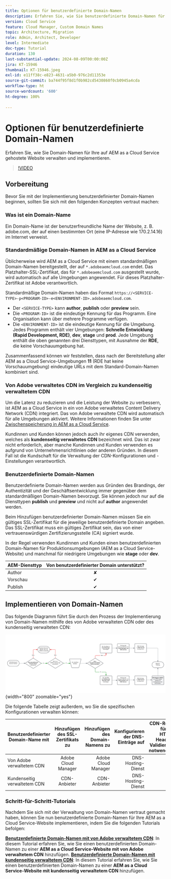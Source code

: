 ```yaml
---
title: Optionen für benutzerdefinierte Domain-Namen
description: Erfahren Sie, wie Sie benutzerdefinierte Domain-Namen für Ihre auf AEM as a Cloud Service gehostete Website verwalten und implementieren.
version: Cloud Service
feature: Cloud Manager, Custom Domain Names
topic: Architecture, Migration
role: Admin, Architect, Developer
level: Intermediate
doc-type: Tutorial
duration: 130
last-substantial-update: 2024-08-09T00:00:00Z
jira: KT-15946
thumbnail: KT-15946.jpeg
exl-id: e11ff38c-e823-4631-a5b0-976c2d11353e
source-git-commit: ba744f95f8d1f0b982cd5430860f0cb0945a4cda
workflow-type: ht
source-wordcount: '600'
ht-degree: 100%

---
```


# Optionen für benutzerdefinierte Domain-Namen

Erfahren Sie, wie Sie Domain-Namen für Ihre auf AEM as a Cloud Service gehostete Website verwalten und implementieren.

>[!VIDEO](https://video.tv.adobe.com/v/3432632?quality=12&learn=on)

## Vorbereitung

Bevor Sie mit der Implementierung benutzerdefinierter Domain-Namen beginnen, sollten Sie sich mit den folgenden Konzepten vertraut machen:

### Was ist ein Domain-Name

Ein Domain-Name ist der benutzerfreundliche Name der Website, z. B. adobe.com, der auf einen bestimmten Ort (eine IP-Adresse wie 170.2.14.16) im Internet verweist.

### Standardmäßige Domain-Namen in AEM as a Cloud Service

Üblicherweise wird AEM as a Cloud Service mit einem standardmäßigen Domain-Namen bereitgestellt, der auf `*.adobeaemcloud.com` endet. Das Platzhalter-SSL-Zertifikat, das für `*.adobeaemcloud.com` ausgestellt wurde, wird automatisch auf alle Umgebungen angewendet. Für dieses Platzhalter-Zertifikat ist Adobe verantwortlich.

Standardmäßige Domain-Namen haben das Format `https://<SERVICE-TYPE>-p<PROGRAM-ID>-e<ENVIRONMENT-ID>.adobeaemcloud.com`.

- Der `<SERVICE-TYPE>` kann **author**, **publish** oder **preview** sein.
- Die `<PROGRAM-ID>` ist die eindeutige Kennung für das Programm. Eine Organisation kann über mehrere Programme verfügen.
- Die `<ENVIRONMENT-ID>` ist die eindeutige Kennung für die Umgebung. Jedes Programm enthält vier Umgebungen: **Schnelle Entwicklung (Rapid Development, RDE)**, **dev**, **stage** und **prod**. Jede Umgebung enthält die oben genannten drei Diensttypen, mit Ausnahme der **RDE**, die keine Vorschauumgebung hat.

Zusammenfassend können wir feststellen, dass nach der Bereitstellung aller AEM as a Cloud Service-Umgebungen **11** (RDE hat keine Vorschauumgebung) eindeutige URLs mit dem Standard-Domain-Namen kombiniert sind.

### Von Adobe verwaltetes CDN im Vergleich zu kundenseitig verwaltetem CDN

Um die Latenz zu reduzieren und die Leistung der Website zu verbessern, ist AEM as a Cloud Service in ein von Adobe verwaltetes Content Delivery Network (CDN) integriert. Das von Adobe verwaltete CDN wird automatisch für alle Umgebungen aktiviert. Weitere Informationen finden Sie unter [Zwischenspeicherung in AEM as a Cloud Service](../caching/overview.md).

Kundinnen und Kunden können jedoch auch ihr eigenes CDN verwenden, welches als **kundenseitig verwaltetes CDN** bezeichnet wird. Das ist zwar nicht erforderlich, aber manche Kundinnen und Kunden verwenden es aufgrund von Unternehmensrichtlinien oder anderen Gründen. In diesem Fall ist die Kundschaft für die Verwaltung der CDN-Konfigurationen und -Einstellungen verantwortlich.

### Benutzerdefinierte Domain-Namen

Benutzerdefinierte Domain-Namen werden aus Gründen des Brandings, der Authentizität und der Geschäftsentwicklung immer gegenüber dem standardmäßigen Domain-Namen bevorzugt. Sie können jedoch nur auf die Diensttypen **publish** und **preview** und nicht auf **author** angewendet werden.

Beim Hinzufügen benutzerdefinierter Domain-Namen müssen Sie ein gültiges SSL-Zertifikat für die jeweilige benutzerdefinierte Domain angeben. Das SSL-Zertifikat muss ein gültiges Zertifikat sein, das von einer vertrauenswürdigen Zertifizierungsstelle (CA) signiert wurde.

In der Regel verwenden Kundinnen und Kunden einen benutzerdefinierten Domain-Namen für Produktionsumgebungen (AEM as a Cloud Service-Website) und manchmal für niedrigere Umgebungen wie **stage** oder **dev**.

| AEM-Diensttyp | Von benutzerdefinierter Domain unterstützt? |
|---------------------|:-----------------------:|
| Author | ✘ |
| Vorschau | ✔ |
| Publish | ✔ |

## Implementieren von Domain-Namen

Das folgende Diagramm führt Sie durch den Prozess der Implementierung von Domain-Namen mithilfe des von Adobe verwalteten CDN oder des kundenseitig verwalteten CDN:

![Diagramm der Verwaltung von Domain-Namen](./assets/domain-name-management-flowchart.png){width="800" zoomable="yes"}

Die folgende Tabelle zeigt außerdem, wo Sie die spezifischen Konfigurationen verwalten können:

| Benutzerdefinierter Domain-Name mit | Hinzufügen des SSL-Zertifikats zu | Hinzufügen des Domain-Namens zu | Konfigurieren der DNS-Einträge auf | CDN-Regel für die HTTP-Header-Validierung notwendig? |
|---------------------|:-----------------------:|-----------------------:|-----------------------:|-----------------------:|
| Von Adobe verwaltetem CDN | Adobe Cloud Manager | Adobe Cloud Manager | DNS-Hosting-Dienst | ✘ |
| Kundenseitig verwaltetem CDN | CDN-Anbieter | CDN-Anbieter | DNS-Hosting-Dienst | ✔ |

### Schritt-für-Schritt-Tutorials

Nachdem Sie sich mit der Verwaltung von Domain-Namen vertraut gemacht haben, können Sie nun benutzerdefinierte Domain-Namen für Ihre AEM as a Cloud Service-Website implementieren, indem Sie die folgenden Tutorials befolgen:

**[Benutzerdefinierte Domain-Namen mit von Adobe verwaltetem CDN](./custom-domain-name-with-adobe-managed-cdn.md)**: In diesem Tutorial erfahren Sie, wie Sie einen benutzerdefinierten Domain-Namen zu einer **AEM as a Cloud Service-Website mit von Adobe verwaltetem CDN** hinzufügen.
**[Benutzerdefinierte Domain-Namen mit kundenseitig verwaltetem CDN](./custom-domain-names-with-customer-managed-cdn.md)**: In diesem Tutorial erfahren Sie, wie Sie einen benutzerdefinierten Domain-Namen zu einer **AEM as a Cloud Service-Website mit kundenseitig verwaltetem CDN** hinzufügen.
